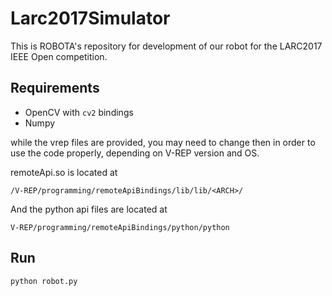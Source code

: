 # Larc2017Simulator

This is ROBOTA's repository for development of our robot for the LARC2017 IEEE Open competition.

## Requirements

 - OpenCV with `cv2` bindings
 - Numpy

while the vrep files are provided, you may need to change then in order to use the code properly, depending on V-REP version and OS.


remoteApi.so is located at 

`/V-REP/programming/remoteApiBindings/lib/lib/<ARCH>/`

And the python api files are located at 

`V-REP/programming/remoteApiBindings/python/python`

## Run

`python robot.py`
